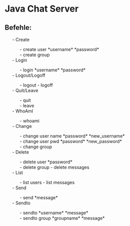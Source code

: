 <h1>Java Chat Server</h1>

<h2>Befehle:</h2><ul>
- Create<ul>
    - create user *username* *password*<br>
    - create group </ul>
- Login<ul>
    - login *username* *password*</ul>
- Logout/Logoff<ul>
    - logout
    - logoff</ul>
- Quit/Leave<ul>
	- quit<br>
	- leave</ul>
- WhoAmI<ul>
	- whoami</ul>
- Change<ul>
    - change user name *password* *new_username*<br>
    - change user pwd *password* *new_password*<br>
    - change group</ul>
- Delete<ul>
    - delete user *password*<br>
    - delete group
    - delete messages</ul>
- List<ul>
    - list users
    - list messages</ul>
- Send<ul>
    - send *message*</ul>
- Sendto<ul>
    - sendto *username* *message*<br>
    - sendto group *groupname* *message*